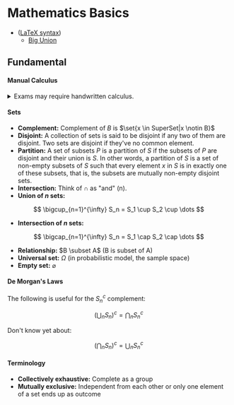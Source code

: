 # Mathematics Basics

- ([LaTeX syntax](https://en.wikibooks.org/wiki/LaTeX/Mathematics))
  - [Big Union](https://www.physicsread.com/make-big-union-symbol-in-latex/)

## Fundamental

#### Manual Calculus

<details>

<summary>Exams may require handwritten calculus.</summary>

- When writing multiplication (given non-negative decimals):
  - Let $n$ be the sum of decimal places in both operands.
  - Strip decimal point in both operands.
  - Add a decimal point to the product before _n_ digits.
- When writing division (given non-negative decimals):
  - $x \div y$
    - Align operands: $A(x, y)$
      - Let the initial quotient $q$ be _empty_
      - If $`\text{integer of $x$} = 0`$ and $`\text{integer of $y$} \neq 0`$:
        - Let $n$ be the number of decimal places in $x$ **_without_** counting leading zeroes.
        - Let the initial quotient $q$ be all leading zeroes of $x$ with a decimal point after the first zero.
        - Let $x = x \times 10^n$ without leading zeroes
        - Let $(x, y, q) = A(x, y)$
      - If $`\text{integer of $x$} \neq 0`$ and $`\text{integer of $y$} = 0`$:
        - Let $n$ be the number of decimal places in $y$ **_counting_** all zeroes.
        - Let $y$ be $y$ without leading zeroes. <!--and with decimal point after the first digit.-->
        - Let $x = x \times 10^n$
        - Let $(x, y, q) = A(x, y)$
      - If $`\text{integer of $x$} = 0`$ and $`\text{integer of $y$} = 0`$:
        - Let $(n_1, n_2)$ be the number of leading zeroes in $(x, y)$.
        - Let $(x, y)$ without leading zeroes
        - If original $y$ had less leading zeroes than original $x$, let $`y = y \times 10^{n_1 - n_2}`$ (this adds trailing delta zeroes to $y$)
        - If original $x$ had less leading zeroes than original $y$, let $`x = x \times 10^{n_2 - n_1}`$ (this adds trailing delta zeroes to $x$)
      - If $`\text{integer of $x$} \neq 0`$ and $`\text{integer of $y$} \neq 0`$:
        - Let $`m = \text{the maximum number of decimal places between $x$ and $y$}`$
        - Let both $x$ and $y$ be integers with $`[n, m)`$ trailing zeroes and no decimal point, where $n$ is the number of decimal places in the decimal.
    - Let $(x, y, q) = A(x, y)$
    - Repeat these steps until $x$ is zero or the quotient is a periodic decimal:
      - If $x < y$:
        - If the quotient is empty, let it be a zero.
        - If the quotient is not empty:
          - If quotient has no decimal point, add a decimal point it.
          - If quotient has a decimal point, add a trailing zero to the quotient.
        - Add a trailing zero to $x$.
      - If $x \ge y$:
        - Let $f$ be how many times $y$ fits into $x$
        - Let $x = x - f$
        - Add $f$ as trailing digits to the quotient.
- Division examples
```
1.12 / 1.5 =
  x = 112  y = 150

0.25 / 125 =
  q = 0.     x = 25
  q = 0.0    x = 250
  q = 0.02   x = 250 - 250 = 0

0.25 / 125 = 0.02

1001 / 100 =
  1001
- 1000      q = 10
  ---
     1
     10     q = 10.
     100    q = 10.0
   - 100    q = 10.01
     ---

1001 / 100 = 10.01

0.5 / 0.5 =
  q = ?   x = 5   y = 5

0.005 / 0.05 =
  q = ?   x = 5   y = 50

0.5 / 0.05 =
  q = ?   x = 50  y = 5

10.55 / 10.001 =
  q = ?   x = 10550   y = 10001

1 / 0.05  =
  x = 100  y = 5
  q = 20

11 / 0.11 =
  x = 1100  y = 11
  q = 100

15 / 0.0011 =
  x = 150000   y = 11
  q = 13       x = (150000 - 143) 10^3 = 7000
  x = 7000

  # how much 11 fits into the leading 700?

  q = 1363   x = (700 - 693) * 10 = 70
  x = 70

  # continue division here...
```
- Fraction
  - Given $`x \div y`$ of $n$, you can either:
    - Resolve the division and multiply it by $n$.
    - Do $x \times n \div y$
  - Given $`x_1 \div y_1`$ of $x_2 \div y_2$, you can either:
    - Resolve both divisions and multiply one by the another.
    - Do $(x_1 \times x_2) \div (y_1 \times y_2)$

</details>

#### Sets

- **Complement:** Complement of $B$ is $\set{x \in SuperSet|x \notin B}$
- **Disjoint:** A collection of sets is said to be disjoint if any two of them are disjoint. Two sets are disjoint if they've no common element.
- **Partition:** A set of subsets $P$ is a partition of $S$ if the subsets of $P$ are disjoint and their union is $S$. In other words, a partition of $S$ is a set of non-empty subsets of $S$ such that every element $x$ in $S$ is in exactly one of these subsets, that is, the subsets are mutually non-empty disjoint sets.
- **Intersection:** Think of $\cap$ as "and" (n).
- **Union of _n_ sets:**

$$
\bigcup_{n=1}^{\infty} S_n = S_1 \cup S_2 \cup \dots
$$
- **Intersection of _n_ sets:**

$$
\bigcap_{n=1}^{\infty} S_n = S_1 \cap S_2 \cap \dots
$$

- **Relationship:** $B \subset A\$ (B is subset of A)
- **Universal set:** $\Omega$ (in probabilistic model, the sample space)
- **Empty set:** $\varnothing$

#### De Morgan's Laws

The following is useful for the $S^c_n$ complement:

$$
\left(\bigcup_{n} S_n\right)^c = \bigcap_{n} S^c_n
$$

Don't know yet about:

$$
\left(\bigcap_{n} S_n\right)^c = \bigcup_{n} S^c_n
$$

#### Terminology

- **Collectively exhaustive:** Complete as a group
- **Mutually exclusive:** Independent from each other or only one element of a set ends up as outcome
